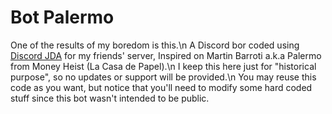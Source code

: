 # Bot Palermo

One of the results of my boredom is this.\n
A Discord bor coded using [Discord JDA](https://github.com/DV8FromTheWorld/JDA) for my friends' server, Inspired on Martin Barroti a.k.a Palermo from Money Heist (La Casa de Papel).\n
I keep this here just for "historical purpose", so no updates or support will be provided.\n
You may reuse this code as you want, but notice that you'll need to modify some hard coded stuff since this bot wasn't intended to be public.

